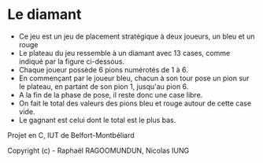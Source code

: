 # Le diamant

- Ce jeu est un jeu de placement stratégique à deux joueurs, un bleu et un rouge
- Le plateau du jeu ressemble à un diamant avec 13 cases, comme indiqué par la figure ci-dessous.
- Chaque joueur possède 6 pions numérotés de 1 à 6.
- En commençant par le joueur bleu, chacun à son tour pose un pion sur le plateau, en partant de son pion 1, jusqu'au pion 6.
- A la fin de la phase de pose, il reste donc une case libre.
- On fait le total des valeurs des pions bleu et rouge autour de cette case vide.
- Le gagnant est celui dont le total est le plus bas.

Projet en C, IUT de Belfort-Montbéliard

Copyright (c) - Raphaël RAGOOMUNDUN, Nicolas IUNG
